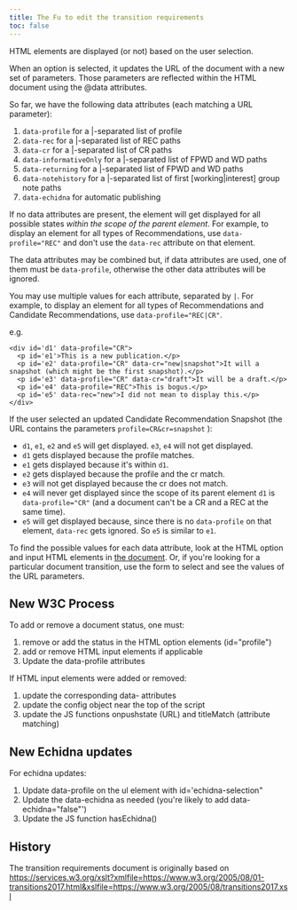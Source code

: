 ```yaml
---
title: The Fu to edit the transition requirements 
toc: false
---
```


HTML elements are displayed (or not) based on the user selection.

When an option is selected, it updates the URL of the document with a new set of parameters. Those parameters are reflected within the HTML document using the @data attributes.

So far, we have the following data attributes (each matching a URL parameter):

1. `data-profile` for a |-separated list of profile
2. `data-rec` for a |-separated list of REC paths
3. `data-cr` for a |-separated list of CR paths
3. `data-informativeOnly` for a |-separated list of FPWD and WD paths
4. `data-returning` for a |-separated list of FPWD and WD paths
5. `data-notehistory` for a |-separated list of first [working|interest] group note paths
7. `data-echidna` for automatic publishing

If no data attributes are present, the element will get displayed for all possible states *within the scope of the parent element*. For example, to display an element for all types of Recommendations, use `data-profile="REC"` and don't use the `data-rec` attribute on that element.

The data attributes may be combined but, if data attributes are used, one of them must be `data-profile`, otherwise the other data attributes will be ignored.

You may use multiple values for each attribute, separated by `|`. For example, to display an element for all types of Recommendations and Candidate Recommendations, use `data-profile="REC|CR"`.

e.g.
```
<div id='d1' data-profile="CR">
  <p id='e1'>This is a new publication.</p>
  <p id='e2' data-profile="CR" data-cr="new|snapshot">It will a snapshot (which might be the first snapshot).</p>
  <p id='e3' data-profile="CR" data-cr="draft">It will be a draft.</p>
  <p id='e4' data-profile="REC">This is bogus.</p>
  <p id='e5' data-rec="new">I did not mean to display this.</p>
</div>
```

If the user selected an updated Candidate Recommendation Snapshot (the URL contains the parameters `profile=CR&cr=snapshot` ):

* `d1`, `e1`, `e2` and `e5` will get displayed. `e3`, `e4` will not get displayed.
* `d1` gets displayed because the profile matches.
* `e1` gets displayed because it's within `d1`.
* `e2` gets displayed because the profile and the cr match.  
* `e3` will not get displayed because the cr does not match.
* `e4` will never get displayed since the scope of its parent element `d1` is `data-profile="CR"` (and a document can't be a CR and a REC at the same time).
* `e5` will get displayed because, since there is no `data-profile` on that element, `data-rec` gets ignored. So `e5` is similar to `e1`.

To find the possible values for each data attribute, look at the HTML option and input HTML elements in [the document](https://github.com/w3c/transitions/blob/main/index.html#L269). Or, if you're looking for a particular document transition, use the form to select and see the values of the URL parameters.

## New W3C Process

To add or remove a document status, one must:

1. remove or add the status in the HTML option elements (id="profile")
2. add or remove HTML input elements if applicable
3. Update the data-profile attributes

If HTML input elements were added or removed:
1. update the corresponding data- attributes
1. update the config object near the top of the script
1. update the JS functions onpushstate (URL) and titleMatch (attribute matching)

## New Echidna updates

For echidna updates:
1. Update data-profile on the ul element with id='echidna-selection"
2. Update the data-echidna as needed (you're likely to add data-echidna="false"')
3. Update the JS function hasEchidna()

## History

The transition requirements document is originally based on
 https://services.w3.org/xslt?xmlfile=https://www.w3.org/2005/08/01-transitions2017.html&xslfile=https://www.w3.org/2005/08/transitions2017.xsl

